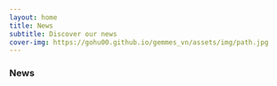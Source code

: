 ```yaml
---
layout: home
title: News
subtitle: Discover our news
cover-img: https://gohu00.github.io/gemmes_vn/assets/img/path.jpg
---
```


### News